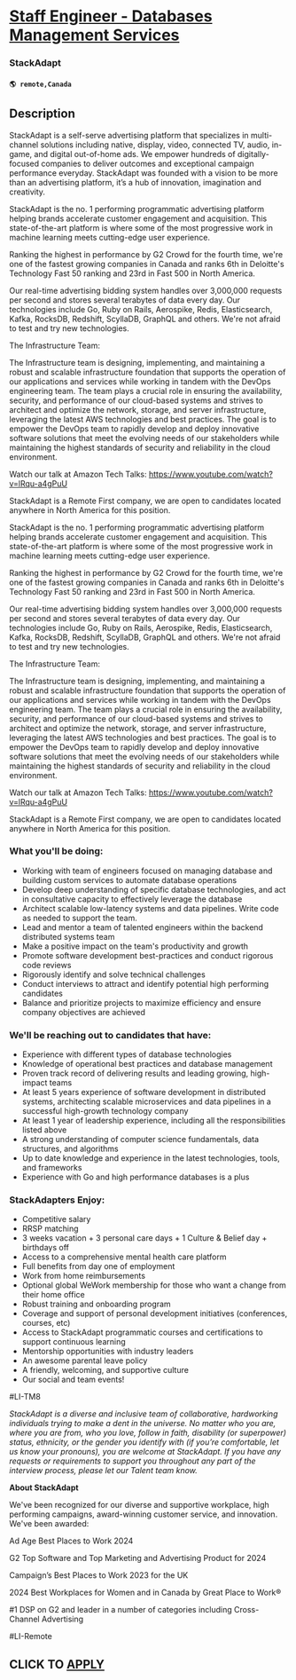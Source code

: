 # [Staff Engineer - Databases Management Services](https://www.remotewlb.com/apply/staff-engineer-databases-management-services-138872)  
### StackAdapt  
#### `🌎 remote,Canada`  

## Description

StackAdapt is a self-serve advertising platform that specializes in multi-channel solutions including native, display, video, connected TV, audio, in-game, and digital out-of-home ads. We empower hundreds of digitally-focused companies to deliver outcomes and exceptional campaign performance everyday. StackAdapt was founded with a vision to be more than an advertising platform, it’s a hub of innovation, imagination and creativity.

  

StackAdapt is the no. 1 performing programmatic advertising platform helping brands accelerate customer engagement and acquisition. This state-of-the-art platform is where some of the most progressive work in machine learning meets cutting-edge user experience.

  

Ranking the highest in performance by G2 Crowd for the fourth time, we're one of the fastest growing companies in Canada and ranks 6th in Deloitte's Technology Fast 50 ranking and 23rd in Fast 500 in North America.

  

Our real-time advertising bidding system handles over 3,000,000 requests per second and stores several terabytes of data every day. Our technologies include Go, Ruby on Rails, Aerospike, Redis, Elasticsearch, Kafka, RocksDB, Redshift, ScyllaDB, GraphQL and others. We're not afraid to test and try new technologies.

  

The Infrastructure Team:

The Infrastructure team is designing, implementing, and maintaining a robust and scalable infrastructure foundation that supports the operation of our applications and services while working in tandem with the DevOps engineering team. The team plays a crucial role in ensuring the availability, security, and performance of our cloud-based systems and strives to architect and optimize the network, storage, and server infrastructure, leveraging the latest AWS technologies and best practices. The goal is to empower the DevOps team to rapidly develop and deploy innovative software solutions that meet the evolving needs of our stakeholders while maintaining the highest standards of security and reliability in the cloud environment.

  

Watch our talk at Amazon Tech Talks: https://www.youtube.com/watch?v=lRqu-a4gPuU

  

StackAdapt is a Remote First company, we are open to candidates located anywhere in North America for this position.

  

StackAdapt is the no. 1 performing programmatic advertising platform helping brands accelerate customer engagement and acquisition. This state-of-the-art platform is where some of the most progressive work in machine learning meets cutting-edge user experience.

  

Ranking the highest in performance by G2 Crowd for the fourth time, we're one of the fastest growing companies in Canada and ranks 6th in Deloitte's Technology Fast 50 ranking and 23rd in Fast 500 in North America.

  

Our real-time advertising bidding system handles over 3,000,000 requests per second and stores several terabytes of data every day. Our technologies include Go, Ruby on Rails, Aerospike, Redis, Elasticsearch, Kafka, RocksDB, Redshift, ScyllaDB, GraphQL and others. We're not afraid to test and try new technologies.

  

The Infrastructure Team:

The Infrastructure team is designing, implementing, and maintaining a robust and scalable infrastructure foundation that supports the operation of our applications and services while working in tandem with the DevOps engineering team. The team plays a crucial role in ensuring the availability, security, and performance of our cloud-based systems and strives to architect and optimize the network, storage, and server infrastructure, leveraging the latest AWS technologies and best practices. The goal is to empower the DevOps team to rapidly develop and deploy innovative software solutions that meet the evolving needs of our stakeholders while maintaining the highest standards of security and reliability in the cloud environment.

  

Watch our talk at Amazon Tech Talks: https://www.youtube.com/watch?v=lRqu-a4gPuU

  

StackAdapt is a Remote First company, we are open to candidates located anywhere in North America for this position.

  

### What you'll be doing:

* Working with team of engineers focused on managing database and building custom services to automate database operations
* Develop deep understanding of specific database technologies, and act in consultative capacity to effectively leverage the database
* Architect scalable low-latency systems and data pipelines. Write code as needed to support the team.
* Lead and mentor a team of talented engineers within the backend distributed systems team
* Make a positive impact on the team's productivity and growth
* Promote software development best-practices and conduct rigorous code reviews
* Rigorously identify and solve technical challenges
* Conduct interviews to attract and identify potential high performing candidates
* Balance and prioritize projects to maximize efficiency and ensure company objectives are achieved

  

### We'll be reaching out to candidates that have:

* Experience with different types of database technologies
* Knowledge of operational best practices and database management
* Proven track record of delivering results and leading growing, high-impact teams
* At least 5 years experience of software development in distributed systems, architecting scalable microservices and data pipelines in a successful high-growth technology company
* At least 1 year of leadership experience, including all the responsibilities listed above
* A strong understanding of computer science fundamentals, data structures, and algorithms
* Up to date knowledge and experience in the latest technologies, tools, and frameworks
* Experience with Go and high performance databases is a plus

  

### StackAdapters Enjoy:

* Competitive salary 
* RRSP matching
* 3 weeks vacation + 3 personal care days + 1 Culture & Belief day + birthdays off
* Access to a comprehensive mental health care platform
* Full benefits from day one of employment
* Work from home reimbursements
* Optional global WeWork membership for those who want a change from their home office
* Robust training and onboarding program
* Coverage and support of personal development initiatives (conferences, courses, etc)
* Access to StackAdapt programmatic courses and certifications to support continuous learning
* Mentorship opportunities with industry leaders
* An awesome parental leave policy
* A friendly, welcoming, and supportive culture
* Our social and team events!

  

#LI-TM8

  

 _StackAdapt is a diverse and inclusive team of collaborative, hardworking individuals trying to make a dent in the universe. No matter who you are, where you are from, who you love, follow in faith, disability (or superpower) status, ethnicity, or the gender you identify with (if you’re comfortable, let us know your pronouns), you are welcome at StackAdapt. If you have any requests or requirements to support you throughout any part of the interview process, please let our Talent team know._

  

 **About StackAdapt**

  

We've been recognized for our diverse and supportive workplace, high performing campaigns, award-winning customer service, and innovation. We've been awarded:

  

  

Ad Age Best Places to Work 2024

G2 Top Software and Top Marketing and Advertising Product for 2024

Campaign’s Best Places to Work 2023 for the UK

2024 Best Workplaces for Women and in Canada by Great Place to Work®

#1 DSP on G2 and leader in a number of categories including Cross-Channel Advertising

  

#LI-Remote

  
## CLICK TO [APPLY](https://www.remotewlb.com/apply/staff-engineer-databases-management-services-138872)

